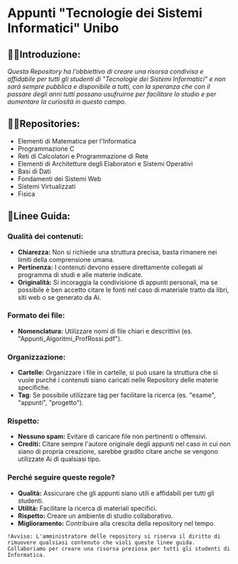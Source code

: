 # Appunti "Tecnologie dei Sistemi Informatici" Unibo

## 🙋‍♀️Introduzione:
*Questa Repository ha l'obbiettivo di creare una risorsa condivisa e affidabile per tutti gli studenti di "Tecnologie dei Sistemi Informatici" e non sará sempre pubblica e disponibile a tutti, con la speranza che con il passare degli anni tutti possano usufruirne per facilitare lo studio e per aumentare la curiosità in questo campo.*

## 👩‍💻Repositories:
- Elementi di Matematica per l'Informatica
- Programmazione C
- Reti di Calcolatori e Programmazione di Rete
- Elementi di Architetture degli Elaboratori e Sistemi Operativi
- Basi di Dati
- Fondamenti dei Sistemi Web
- Sistemi Virtualizzati
- Fisica

## 📍Linee Guida:
### Qualità dei contenuti:
   * **Chiarezza:** Non si richiede una struttura precisa, basta rimanere nei limiti della comprensione umana.
   * **Pertinenza:** I contenuti devono essere direttamente collegati al programma di studi e alle materie indicate.
   * **Originalità:** Si incoraggia la condivisione di appunti personali, ma se possibile è ben accetto citare le fonti nel caso di materiale tratto da libri, siti web o se generato da Ai.
### Formato dei file:
   * **Nomenclatura:** Utilizzare nomi di file chiari e descrittivi (es. "Appunti_Algoritmi_ProfRossi.pdf").
### Organizzazione:
   * **Cartelle:** Organizzare i file in cartelle, si può usare la struttura che si vuole purché i contenuti siano caricati nelle Repository delle materie specifiche.
   * **Tag**: Se possibile utilizzare tag per facilitare la ricerca (es. "esame", "appunti", "progetto").
### Rispetto:
   * **Nessuno spam:** Evitare di caricare file non pertinenti o offensivi.
   * **Crediti:** Citare sempre l'autore originale degli appunti nel caso in cui non siano di propria creazione, sarebbe gradito citare anche se vengono utilizzate Ai di qualsiasi tipo.
### Perché seguire queste regole?
 * **Qualità:** Assicurare che gli appunti siano utili e affidabili per tutti gli studenti.
 * **Utilità:** Facilitare la ricerca di materiali specifici.
 * **Rispetto:** Creare un ambiente di studio collaborativo.
 * **Miglioramento:** Contribuire alla crescita della repository nel tempo.

``` 
!Avviso: L'amministratore delle repository si riserva il diritto di rimuovere qualsiasi contenuto che violi queste linee guida.
Collaboriamo per creare una risorsa preziosa per tutti gli studenti di Informatica.
```
